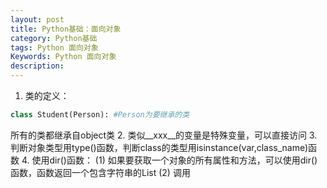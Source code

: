```yaml
---
layout: post
title: Python基础：面向对象
category: Python基础
tags: Python 面向对象
Keywords: Python 面向对象
description:
---
```


1. 类的定义：
```python
class Student(Person): #Person为要继承的类 
```
所有的类都继承自object类
2. 类似__xxx__的变量是特殊变量，可以直接访问
3. 判断对象类型用type()函数，判断class的类型用isinstance(var,class_name)函数
4. 使用dir()函数：
    (1) 如果要获取一个对象的所有属性和方法，可以使用dir()函数，函数返回一个包含字符串的List
    (2) 调用
